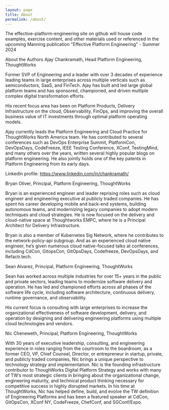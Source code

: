 ```yaml
---
layout: page
title: About
permalink: /about/
---
```


The effective-platform-engineering site on github will house code examples, exercise content, and other materials used or referenced in the upcoming Manning publication "Effective Platform Engineering" - Summer 2024

About the Authors
Ajay Chankramath, Head Platform Engineering, ThoughtWorks

Former SVP of Engineering and a leader with over 3 decades of experience leading teams in large enterprises across multiple verticals such as semiconductors, SaaS, and FinTech. Ajay has built and led large global platform teams and has sponsored, championed, and driven multiple complex digital transformation efforts.

His recent focus area has been on Platform Products, Delivery Infrastructure on the cloud, Observability, FinOps, and improving the overall business value of IT investments through optimal platform operating models.

Ajay currently leads the Platform Engineering and Cloud Practice for ThoughtWorks North America team. He has contributed to several conferences such as DevOps Enterprise Summit, PlatformCon, DevOpsDays, CodeFreeze, IEEE Testing Conference, XConf, TestingMind, and many others over the years, written several highly popular blogs on platform engineering. He also jointly holds one of the key patents in Platform Engineering from its early days.

LinkedIn profile: https://www.linkedin.com/in/chankramath/

Bryan Oliver, Principal, Platform Engineering, ThoughtWorks

Bryan is an experienced engineer and leader reprising roles such as cloud engineer and engineering executive at publicly traded companies. He has spent his career developing mobile and back-end systems, building autonomous teams, and modernizing legacy companies to adopt modern techniques and cloud strategies. He is now focused on the delivery and cloud-native space at Thoughtworks EMPC, where he is a Principal Architect for Delivery Infrastructure.

Bryan is also a member of Kubernetes Sig Network, where he contributes to the network-policy-api subgroup. And as an experienced cloud native engineer, he’s given numerous cloud native-focused talks at conferences, including CdCon, GitopsCon, GitOpsDays, Codefreeze, DevOpsDays, and Refactr.tech.

Sean Alvarez, Principal, Platform Engineering, ThoughtWorks

Sean has worked across multiple industries for over 15+ years in the public and private sectors, leading teams to modernize software delivery and operation.  He has led and championed efforts across all phases of the software life cycle, including software architecture, continuous delivery, runtime governance, and observability.

His current focus is consulting with large enterprises to increase the organizational effectiveness of software development, delivery, and operation by designing and delivering engineering platforms using multiple cloud technologies and vendors.

Nic Cheneweth, Principal, Platform Engineering, ThoughtWorks

With 30 years of executive leadership, consulting, and engineering experience in roles ranging from the courtroom to the boardroom, as a former CEO, VP, Chief Counsel, Director, or entrepreneur in startup, private, and publicly traded companies, Nic brings a unique perspective to technology strategy and implementation.
Nic is the founding infrastructure contributor to ThoughWorks Digital Platform Strategy and works with many of TW’s most strategic clients in bringing about the organizational change, engineering maturity, and technical product thinking necessary for competitive success in highly disrupted markets. In his time at ThoughtWorks, Nic has helped define, build, and evolve the TW definition of Engineering Platforms and has been a featured speaker at CdCon, GitOpsCon, XConf NY, CodeFreeze, ChefConf, and SGConf/Expo.
